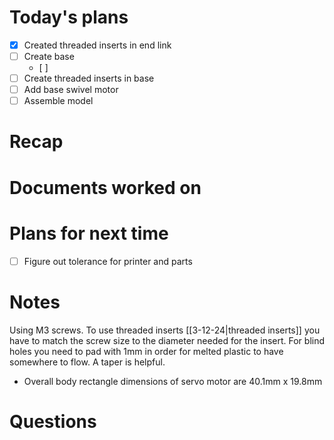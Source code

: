 # Today's plans
- [x] Created threaded inserts in end link
- [ ] Create base
	- [ ] 
- [ ] Create threaded inserts in base
- [ ] Add base swivel motor
- [ ] Assemble model
# Recap
# Documents worked on
# Plans for next time
- [ ] Figure out tolerance for printer and parts
# Notes
Using M3 screws. To use threaded inserts [[3-12-24|threaded inserts]] you have to match the screw size to the diameter needed for the insert. For blind holes you need to pad with 1mm in order for melted plastic to have somewhere to flow. A taper is helpful. 
- Overall body rectangle dimensions of servo motor are 40.1mm x 19.8mm

# Questions



